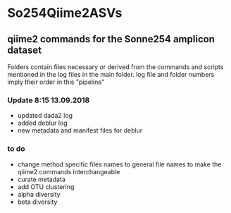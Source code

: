 # So254Qiime2ASVs
## qiime2 commands for the Sonne254 amplicon dataset

Folders contain files necessary or derived from the commands and scripts mentioned in the log files in the main folder.
log file and folder numbers imply their order in this "pipeline"

### Update 8:15 13.09.2018
- updated dada2 log
- added deblur log
- new metadata and manifest files for deblur

### to do
- change method specific files names to general file names to make the qiime2 commands interchangeable
- curate metadata
- add OTU clustering
- alpha diversity
- beta diversity
